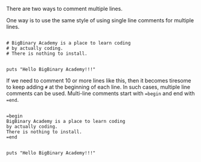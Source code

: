 There are two ways to
comment multiple lines.

One way is to use the same
style of using single line comments
for multiple lines.

<codeblock language="ruby" type="lesson">
<code>
# BigBinary Academy is a place to learn coding
# by actually coding.
# There is nothing to install.

puts "Hello BigBinary Academy!!!"
</code>
</codeblock>

If we need to comment 10 or
more lines like this,
then it becomes tiresome
to keep adding `#` at the
beginning of each line.
In such cases, multiple line
comments can be used.
Multi-line comments start
with `=begin` and end with `=end`.

<codeblock language="ruby" type="lesson">
<code>
=begin
BigBinary Academy is a place to learn coding
by actually coding.
There is nothing to install.
=end

puts "Hello BigBinary Academy!!!"
</code>
</codeblock>